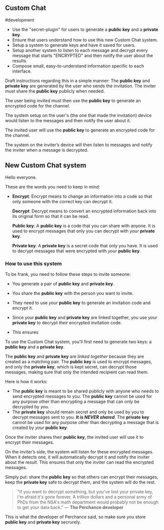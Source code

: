 ## Custom Chat

#development

- Use the "secret-plugin" for users to generate a **public key** and a **private key**.
- Ensure that users understand how to use this new Custom Chat system.
- Setup a system to generate keys and have it saved for users.
- Setup another system to listen to each message and decrypt every message that starts "ENCRYPTED" and then notify the user about the results.
- Compose small, easy-to-understand information specific to each interface.

Draft instructions regarding this in a simple manner:
The **public key** and **private key** are generated by the user who sends the invitation. The inviter must share the **public key** publicly when needed.

The user being invited must then use the **public key** to generate an encrypted code for the channel.

The system setup on the user's (the one that made the invitation) device would listen to the messages and then notify the user about it.

The invited user will use the **public key** to generate an encrypted code for the channel.

The system on the inviter’s device will then listen to messages and notify the inviter when a message is decrypted.

## New Custom Chat system

Hello everyone. 

These are the words you need to keep in mind:

- **Encrypt**: Encrypt means to change an information into a code so that only someone with the correct key can decrypt it.
  
  **Decrypt**: Decrypt means to convert an encrypted information back into its original form so that it can be read.
  
  **Public key**: A **public key** is a code that you can share with anyone. It is used to encrypt messages that only you can decrypt with *your* **private key**.
  
  **Private key**: A **private key** is a secret code that only you have. It is used to decrypt messages that were encrypted with *your* **public key**.

### How to use this system

To be frank, you need to follow these steps to invite someone:

- You generate a pair of **public key** and **private key**.

- You share the **public key** with the person you want to invite.

- They need to use *your* **public key** to generate an invitation code and encrypt it.

- Since your **public key** and **private key** are linked together, you use *your* **private key** to decrypt *their* encrypted invitation code.

- This ensures

To use the Custom Chat system, you'll first need to generate two keys: a **public key** and a **private key**.

The **public key** and **private key** are *linked together* because they are created as a matching pair. The **public key** is used to encrypt messages, and only the **private key**, which is kept secret, can decrypt those messages, making sure that only the intended recipient can read them.

Here is how it works:

- The **public key** is meant to be shared publicly with anyone who needs to send encrypted messages to you. The **public key** cannot be used for any purpose other than encrypting a message that can only be decrypted by *you*. 
- The **private key** should remain secret and only be used by you to decrypt messages sent to you. ***It is NEVER shared***. The **private key** cannot be used for any purpose other than decrypting a message that is created by *your* **public key**.

Once the inviter shares their **public key**, the invited user will use it to encrypt their messages.

On the inviter’s side, the system will listen for these encrypted messages. When it detects one, it will automatically decrypt it and notify the inviter about the result. This ensures that only the inviter can read the encrypted messages.

Simply put: share the **public key** so that others can encrypt their messages, keep the **private key** safe to decrypt them, and the system will do the rest.



> "If you want to decrypt something, but you've lost your private key, I'm afraid it's gone forever. A trillion dollars and a personal army of PhDs from the NSA's math department would probably not be enough to get your data back." — **The Perchance developer**

This is what the developer of Perchance said, so make sure you store **public key** and **private key** secrurely.
